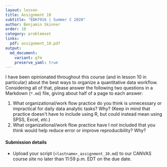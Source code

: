 ```yaml
---
layout: lesson
title: Assignment 10
subtitle: "EDH7916 | Summer C 2020"
author: Benjamin Skinner
order: 10
category: problemset
links:
  pdf: assignment_10.pdf
output:
  md_document:
    variant: gfm
    preserve_yaml: true
---
```


I have been opinionated throughout this course (and in lesson 10 in
particular) about the best ways to organize a quantitative data
workflow. Considering all of that, please answer the following two
questions in a Markdown (`*.md`) file, giving about half of a page to
each answer:

1. What organizational/work flow practice do you think is unnecessary
   or impractical for daily data analytic tasks? Why? (Keep in mind that
   practice doesn't have to include using R, but could instead mean
   using SPSS, Excel, _etc_.)
1. What organizational/work flow practice have I _not_ included that
   you think would help reduce error or improve reproducibility? Why?

#### Submission details

- Upload your script (`<lastname>_assignment_10.md`) to our CANVAS
  course site no later than 11:59 p.m. EDT on the due date.




